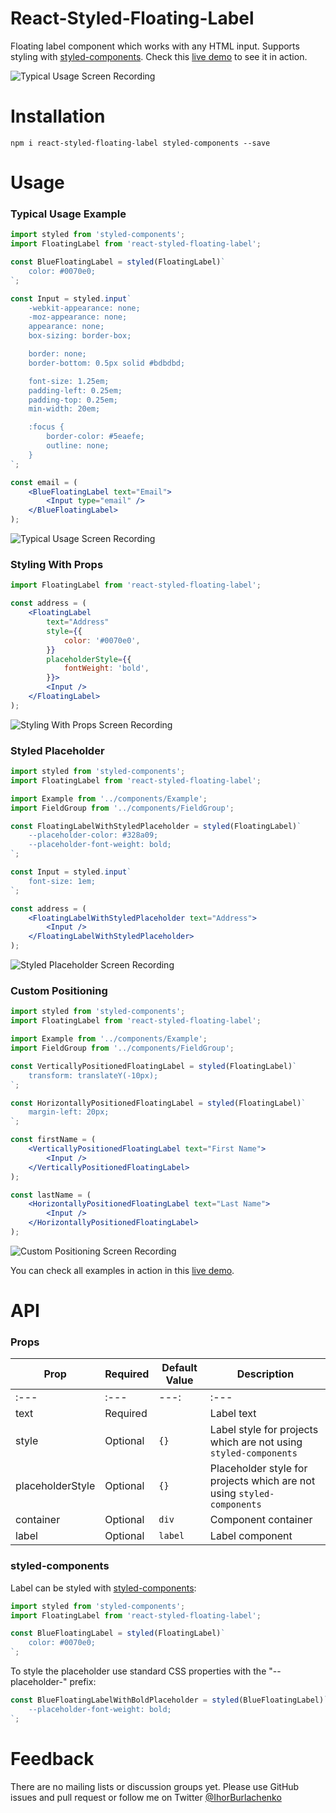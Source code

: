 React-Styled-Floating-Label
===========================
Floating label component which works with any HTML input. Supports styling with [styled-components](https://styled-components.com). Check this [live demo](http://ihor.burlachenko.com/open-source/react-styled-floating-label-demo/) to see it in action.

![Typical Usage Screen Recording](https://github.com/ihor/react-styled-floating-label/blob/master/screen-recordings/typical-usage.gif?raw=true)

Installation
============
`npm i react-styled-floating-label styled-components --save`


Usage
=====

### Typical Usage Example

```jsx
import styled from 'styled-components';
import FloatingLabel from 'react-styled-floating-label';

const BlueFloatingLabel = styled(FloatingLabel)`
    color: #0070e0;
`;

const Input = styled.input`
    -webkit-appearance: none;
    -moz-appearance: none;
    appearance: none;
    box-sizing: border-box;

    border: none;
    border-bottom: 0.5px solid #bdbdbd;

    font-size: 1.25em;
    padding-left: 0.25em;
    padding-top: 0.25em;
    min-width: 20em;

    :focus {
        border-color: #5eaefe;
        outline: none;
    }
`;

const email = (
    <BlueFloatingLabel text="Email">
        <Input type="email" />
    </BlueFloatingLabel>
);
```

![Typical Usage Screen Recording](https://github.com/ihor/react-styled-floating-label/blob/master/screen-recordings/typical-usage.gif?raw=true)

### Styling With Props

```jsx
import FloatingLabel from 'react-styled-floating-label';

const address = (
    <FloatingLabel
        text="Address"
        style={{
            color: '#0070e0',
        }}
        placeholderStyle={{
            fontWeight: 'bold',
        }}>
        <Input />
    </FloatingLabel>
);
```

![Styling With Props Screen Recording](https://github.com/ihor/react-styled-floating-label/blob/master/screen-recordings/styling-with-props.gif?raw=true)

### Styled Placeholder

```jsx
import styled from 'styled-components';
import FloatingLabel from 'react-styled-floating-label';

import Example from '../components/Example';
import FieldGroup from '../components/FieldGroup';

const FloatingLabelWithStyledPlaceholder = styled(FloatingLabel)`
    --placeholder-color: #328a09;
    --placeholder-font-weight: bold;
`;

const Input = styled.input`
    font-size: 1em;
`;

const address = (
    <FloatingLabelWithStyledPlaceholder text="Address">
        <Input />
    </FloatingLabelWithStyledPlaceholder>
);
```

![Styled Placeholder Screen Recording](https://github.com/ihor/react-styled-floating-label/blob/master/screen-recordings/styled-placeholder.gif?raw=true)

### Custom Positioning

```jsx
import styled from 'styled-components';
import FloatingLabel from 'react-styled-floating-label';

import Example from '../components/Example';
import FieldGroup from '../components/FieldGroup';

const VerticallyPositionedFloatingLabel = styled(FloatingLabel)`
    transform: translateY(-10px);
`;

const HorizontallyPositionedFloatingLabel = styled(FloatingLabel)`
    margin-left: 20px;
`;

const firstName = (
    <VerticallyPositionedFloatingLabel text="First Name">
        <Input />
    </VerticallyPositionedFloatingLabel>
);

const lastName = (
    <HorizontallyPositionedFloatingLabel text="Last Name">
        <Input />
    </HorizontallyPositionedFloatingLabel>
);
```

![Custom Positioning Screen Recording](https://github.com/ihor/react-styled-floating-label/blob/master/screen-recordings/custom-positioning.gif?raw=true)

You can check all examples in action in this [live demo](http://ihor.burlachenko.com/open-source/react-styled-floating-label-demo/).

API
===

### Props

Prop             | Required | Default Value  | Description
-----------------|----------|----------------|--------------------------
 :---            | :---     |           ---: | :---
text             | Required |                | Label text
style            | Optional |           `{}` | Label style for projects which are not using `styled-components`
placeholderStyle | Optional |           `{}` | Placeholder style for projects which are not using `styled-components`
container        | Optional |          `div` | Component container
label            | Optional |        `label` | Label component

### styled-components

Label can be styled with [styled-components](https://styled-components.com):

```jsx
import styled from 'styled-components';
import FloatingLabel from 'react-styled-floating-label';

const BlueFloatingLabel = styled(FloatingLabel)`
    color: #0070e0;
`;
```

To style the placeholder use standard CSS properties with the "--placeholder-" prefix:

```jsx
const BlueFloatingLabelWithBoldPlaceholder = styled(BlueFloatingLabel)`
    --placeholder-font-weight: bold;
`;
```

Feedback
========

There are no mailing lists or discussion groups yet. Please use GitHub issues and pull request or follow me on Twitter [@IhorBurlachenko](https://twitter.com/IhorBurlachenko)
